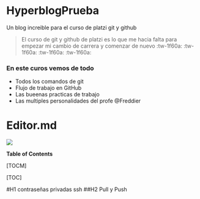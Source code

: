 # HyperblogPrueba
Un blog increible para el curso de platzi git y github
>El curso de git y github de platzi es lo que me hacia falta para empezar mi cambio de carrera y comenzar de nuevo :tw-1f60a: :tw-1f60a: :tw-1f60a: :tw-1f60a:




###  En este curos vemos de todo 

- Todos los comandos de git
- Flujo de trabajo en GitHub
- Las bueenas practicas de trabajo 
- Las multiples personalidades del profe @Freddier


# Editor.md

![](https://pandao.github.io/editor.md/images/logos/editormd-logo-180x180.png)



**Table of Contents**

[TOCM]

[TOC]

#H1 contraseñas privadas ssh
##H2 Pull y Push

